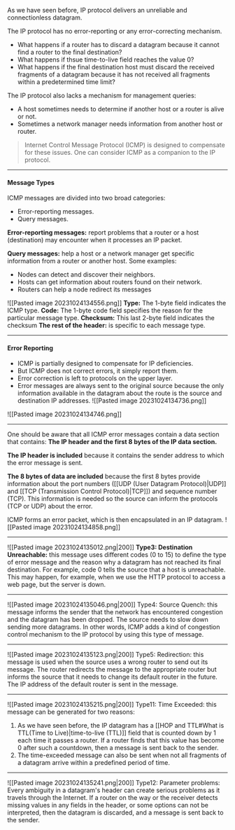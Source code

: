 As we have seen before, IP protocol delivers an unreliable and connectionless datagram.

The IP protocol has no error-reporting or any error-correcting mechanism.
* What happens if a router has to discard a datagram because it cannot find a router to the final destination?
* What happens if thsue time-to-live field reaches the value 0?
* What happens if the final destination host must discard the received fragments of a datagram because it has not received all fragments within a predetermined time limit?

The IP protocol also lacks a mechanism for management queries:
* A host sometimes needs to determine if another host or a router is alive or not.
* Sometimes a network manager needs information from another host or router.

> Internet Control Message Protocol (ICMP) is designed to compensate for these issues. One can consider ICMP as a companion to the IP protocol.

***
#### Message Types
ICMP messages are divided into two broad categories:
* Error-reporting messages.
* Query messages.

**Error-reporting messages:** report problems that a router or a host (destination) may encounter when it processes an IP packet.

**Query messages:** help a host or a network manager get specific information from a router or another host. Some examples:
* Nodes can detect and discover their neighbors.
* Hosts can get information about routers found on their network.
* Routers can help a node redirect its messages

![[Pasted image 20231024134556.png]]
**Type:** The 1-byte field indicates the ICMP type.
**Code:** The 1-byte code field specifies the reason for the particular message type. 
**Checksum:** This last 2-byte field indicates the checksum
**The rest of the header:** is specific to each message type.

***
#### Error Reporting
* ICMP is partially designed to compensate for IP deficiencies.
* But ICMP does not correct errors, it simply report them.
* Error correction is left to protocols on the upper layer.
* Error messages are always sent to the original source because the only information available in the datagram about the route is the source and destination IP addresses.
![[Pasted image 20231024134736.png]]

![[Pasted image 20231024134746.png]]

***
One should be aware that all ICMP error messages contain a data section that contains: **The IP header and the first 8 bytes of the IP data section.**

**The IP header is included** because it contains the sender address to which the error message is sent.

**The 8 bytes of data are included** because the first 8 bytes provide information about the port numbers ([[UDP (User Datagram Protocol)|UDP]] and [[TCP (Transmission Control Protocol)|TCP]]) and sequence number (TCP). This information is needed so the source can inform the protocols (TCP or UDP) about the error.

ICMP forms an error packet, which is then encapsulated in an IP datagram.
![[Pasted image 20231024134858.png]]

***
![[Pasted image 20231024135012.png|200]]
**Type3: Destination Unreachable:** this message uses different codes (0 to 15) to define the type of error message and the reason why a datagram has not reached its final destination. For example, code 0 tells the source that a host is unreachable. This may happen, for example, when we use the HTTP protocol to access a web page, but the server is down.

***
![[Pasted image 20231024135046.png|200]]
Type4: Source Quench: this message informs the sender that the network has encountered congestion and the datagram has been dropped. The source needs to slow down sending more datagrams. In other words, ICMP adds a kind of congestion control mechanism to the IP protocol by using this type of message. 

***
![[Pasted image 20231024135123.png|200]]
Type5: Redirection: this message is used when the source uses a wrong router to send out its message. The router redirects the message to the appropriate router but informs the source that it needs to change its default router in the future. The IP address of the default router is sent in the message. 

***
![[Pasted image 20231024135215.png|200]]
Type11: Time Exceeded: this message can be generated for two reasons:
1. As we have seen before, the IP datagram has a [[HOP and TTL#What is TTL(Time to Live)|time-to-live (TTL)]]  field that is counted down by 1 each time it passes a router. If a router finds that this value has become 0 after such a countdown, then a message is sent back to the sender.
2. The time-exceeded message can also be sent when not all fragments of a datagram arrive within a predefined period of time.

***
![[Pasted image 20231024135241.png|200]]
Type12: Parameter problems: Every ambiguity in a datagram's header can create serious problems as it travels through the Internet. If a router on the way or the receiver detects missing values in any fields in the header, or some options can not be interpreted, then the datagram is discarded, and a message is sent back to the sender. 